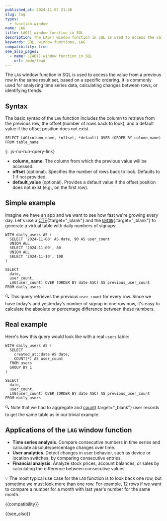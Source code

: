 ```yaml
---
published_at: 2024-11-07 21:30
slug: lag
types:
  - function.window
name: LAG
title: LAG() window function in SQL
description: The LAG() window function in SQL is used to access the value from a previous row in the same result set, based on a specific ordering.
keywords: SQL, window functions, LAG
compatibility: true
see_also_pages:
  - name: LEAD() window function in SQL
    url: /mdn/lead
---
```


The `LAG` window function in SQL is used to access the value from a previous row in the same result set, based on a specific ordering. It is commonly used for analyzing time series data, calculating changes between rows, or identifying trends.

## Syntax

The basic syntax of the `LAG` function includes the column to retrieve from the previous row, the offset (number of rows back to look), and a default value if the offset position does not exist.

~~~pgsql
SELECT LAG(column_name, *offset, *default) OVER (ORDER BY column_name)
FROM table_name
~~~
{: .js-no-run-query-link}

- **column_name**: The column from which the previous value will be accessed.
- **offset** (optional). Specifies the number of rows back to look. Defaults to 1 if not provided.
- **default_value** (optional). Provides a default value if the offset position does not exist (e.g., on the first row).

## Simple example

Imagine we have an app and we want to see how fast we're growing every day. Let's use a [CTE](/mdn/with-as){:target="_blank"} and the [`UNION`](/mdn/union){:target="_blank"} to generate a virtual table with daily numbers of signups:

~~~pgsql
WITH daily_users AS (
  SELECT '2024-11-08' AS date, 90 AS user_count
  UNION ALL
  SELECT '2024-11-09', 80
  UNION ALL
  SELECT '2024-11-10', 100
)

SELECT
  date,
  user_count,
  LAG(user_count) OVER (ORDER BY date ASC) AS previous_user_count
FROM daily_users
~~~

:mag: This query retrieves the previous `user_count` for every row. Since we have today's and yesterday's number of signup in one row now, it's easy to calculate the absolute or percentage difference between these numbers.

## Real example

Here's how this query would look like with a real `users` table:

~~~pgsql
WITH daily_users AS (
  SELECT
    created_at::date AS date,
    COUNT(*) AS user_count
  FROM users
  GROUP BY 1
)

SELECT
  date,
  user_count,
  LAG(user_count) OVER (ORDER BY date ASC) AS previous_user_count
FROM daily_users
~~~

:mag: Note that we had to aggregate and [count](/mdn/count){:target="_blank"} user records to get the same table as in our trivial example.

## Applications of the `LAG` window function

- **Time series analysis**. Compare consecutive numbers in time series and calculate absolute/percentage changes over time.
- **User analytics**. Detect changes in user behavior, such as device or location switches, by comparing consecutive entries.
- **Financial analysis**: Analyze stock prices, account balances, or sales by calculating the difference between consecutive values.

:bulb: The most typical use case for the `LAG` function is to look back one row, but sometime we must look more than one row. For example, 12 rows if we want to compare a number for a month with last year's number for the same month.

{{compatibility}}

{{see_also}}
